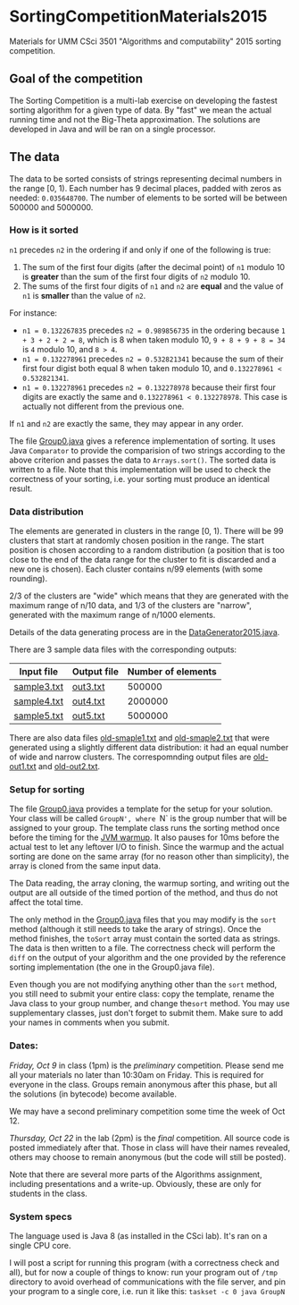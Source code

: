 # SortingCompetitionMaterials2015

Materials for UMM CSci 3501 "Algorithms and computability" 2015 sorting competition. 

## Goal of the competition

The Sorting Competition is a multi-lab exercise on developing the fastest sorting algorithm for a given type of data. 
By "fast" we mean the actual running time and not the Big-Theta approximation. The solutions are developed in Java 
and will be ran on a single processor.

## The data 
The data to be sorted consists of strings representing decimal numbers in the range [0, 1). 
Each number has 9 decimal places, padded with zeros as needed: `0.035648700`.
The number of elements to be sorted will be between 500000 and 5000000.

### How is it sorted
`n1` precedes `n2` in the ordering if and only if one of the following is true:

1. The sum of the first four digits (after the decimal point) of `n1` modulo 10 is **greater** than the sum of the first four digits of `n2` modulo 10. 
2. The sums of the first four digits of `n1` and `n2` are **equal** and the value of `n1` is **smaller** than the value of `n2`.

For instance: 
- `n1 = 0.132267835` precedes `n2 = 0.989856735` in the ordering because `1 + 3 + 2 + 2 = 8`, which is 8 when taken modulo 10, `9 + 8 + 9 + 8 = 34` is `4` modulo 10, and `8 > 4`. 
- `n1 = 0.132278961` precedes `n2 = 0.532821341` because the sum of their first four digist both equal 8 when taken modulo 10, and  `0.132278961 < 0.532821341`. 
- `n1 = 0.132278961` precedes `n2 = 0.132278978` because their first four digits are exactly the same and `0.132278961 < 0.132278978`. This case is actually not different from the previous one. 

If `n1` and `n2` are exactly the same, they may appear in any order. 

The file [Group0.java](https://github.com/elenam/SortingCompetitionMaterials2015/blob/master/src/Group0.java) gives a reference implementation of sorting. It uses Java `Comparator` to provide the comparision of two strings according to the above criterion and passes the data to `Arrays.sort()`. The sorted data is written to a file. Note that this implementation will be used to check the correctness of your sorting, i.e. your sorting must produce an identical result. 

### Data distribution

The elements are generated in clusters in the range [0, 1). There will be 99 clusters that start at randomly chosen position in the range. The start position is chosen according to a random distribution (a position that is too close to the end of the data range for the cluster to fit is discarded and a new one is chosen). Each cluster contains n/99 elements (with some rounding).  

2/3 of the clusters are "wide" which means that they are generated with the maximum range of n/10 data, and 1/3 of the clusters are "narrow", generated with the maximum range of n/1000 elements. 

Details of the data generating process are in the  [DataGenerator2015.java](https://github.com/elenam/SortingCompetitionMaterials2015/blob/master/src/DataGenerator2015.java). 

There are 3 sample data files with the corresponding outputs:

| Input file | Output file | Number of elements |
|------------|-------------|--------------------|
| [sample3.txt](https://github.com/elenam/SortingCompetitionMaterials2015/blob/master/sample3.txt)| [out3.txt](https://github.com/elenam/SortingCompetitionMaterials2015/blob/master/out3.txt)    | 500000             | 
| [sample4.txt](https://github.com/elenam/SortingCompetitionMaterials2015/blob/master/sample4.txt)| [out4.txt](https://github.com/elenam/SortingCompetitionMaterials2015/blob/master/out4.txt)    | 2000000            |
| [sample5.txt](https://github.com/elenam/SortingCompetitionMaterials2015/blob/master/sample5.txt)| [out5.txt](https://github.com/elenam/SortingCompetitionMaterials2015/blob/master/out5.txt)    | 5000000            |

There are also data files [old-smaple1.txt](https://github.com/elenam/SortingCompetitionMaterials2015/blob/master/old-smaple1.txt) and [old-smaple2.txt](https://github.com/elenam/SortingCompetitionMaterials2015/blob/master/old-smaple2.txt) that were generated using a slightly different data distribution: it had an equal number of wide and narrow clusters. The correspomnding output files are [old-out1.txt](https://github.com/elenam/SortingCompetitionMaterials2015/blob/master/old-out1.txt) and [old-out2.txt](https://github.com/elenam/SortingCompetitionMaterials2015/blob/master/old-out2.txt). 

### Setup for sorting

The file [Group0.java](https://github.com/elenam/SortingCompetitionMaterials2015/blob/master/src/Group0.java) provides a template for the setup for your solution. Your class will be called `GroupN', where `N` is the group number that will be assigned to your group. The template class runs the sorting method once before the timing for the [JVM warmup](http://alexandru-ersenie.com/2010/09/12/important-aspects-in-load-performance-testing-1-server-warm-up/). It also pauses for 10ms before the actual test to let any leftover I/O to finish. Since the warmup and the actual sorting are done on the same array (for no reason other than simplicity), the array is cloned from the same input data. 

The Data reading, the array cloning, the warmup sorting, and writing out the output are all outside of the timed portion of the method, and thus do not affect the total time. 

The only method in the [Group0.java](https://github.com/elenam/SortingCompetitionMaterials2015/blob/master/src/Group0.java) files that you may modify is the `sort` method (although it still needs to take the arary of strings). Once the method finishes, the `toSort` array must contain the sorted data as strings. The data is then written to a file. The correctness check will perform the `diff` on the output of your algorithm and the one provided by the reference sorting implementation (the one in the Group0.java file). 

Even though you are not modifying anything other than the `sort` method, you still need to submit your entire class: copy the template, rename the Java class to your group number, and change the`sort` method. You may use supplementary classes, just don't forget to submit them. Make sure to add your names in comments when you submit. 

### Dates:

*Friday, Oct 9* in class (1pm) is the *preliminary* competition. Please send me all your materials no later than 10:30am on Friday. This is required for everyone in the class. Groups remain anonymous after this phase, but all the solutions (in bytecode) become available. 

We may have a second preliminary competition some time the week of Oct 12. 

*Thursday, Oct 22* in the lab (2pm) is the *final* competition. All source code is posted immediately after that. Those in class will have their names revealed, others may choose to remain anonymous (but the code will still be posted). 

Note that there are several more parts of the Algorithms assignment, including presentations and a write-up. Obviously, these are only for students in the class. 

### System specs

The language used is Java 8 (as installed in the CSci lab). It's ran on a single CPU core.  

I will post a script for running this program (with a correctness check and all), but for now a couple of things to know: run your program out of `/tmp` directory to avoid overhead of communications with the file server, and pin your program to a single core, i.e. run it like this:
``taskset -c 0 java GroupN``

